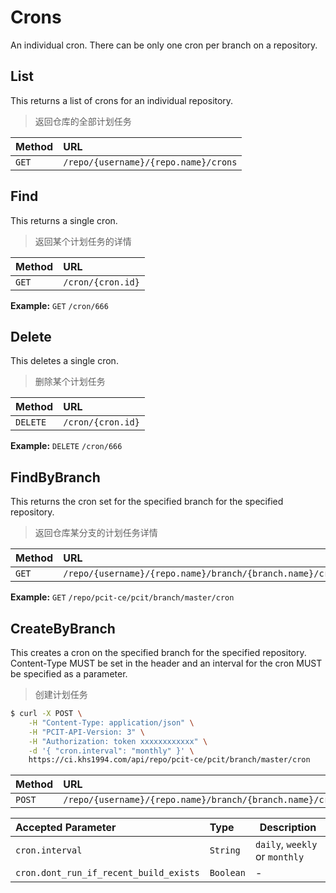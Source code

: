 # Crons

An individual cron. There can be only one cron per branch on a repository.

## List

This returns a list of crons for an individual repository.

> 返回仓库的全部计划任务

| Method | URL                                             |
| :----- | :---------------------------------------------- |
| `GET`  | `/repo/{username}/{repo.name}/crons` |

## Find

This returns a single cron.

> 返回某个计划任务的详情

| Method | URL               |
| :----- | :---------------- |
| `GET`  | `/cron/{cron.id}` |

**Example:** `GET` `/cron/666`

## Delete

This deletes a single cron.

> 删除某个计划任务

| Method    | URL               |
| :-----    | :---------------- |
| `DELETE`  | `/cron/{cron.id}` |

**Example:** `DELETE` `/cron/666`

## FindByBranch

This returns the cron set for the specified branch for the specified repository.

> 返回仓库某分支的计划任务详情

| Method | URL                                                                 |
| :----- | :------------------------------------------------------------------ |
| `GET`  | `/repo/{username}/{repo.name}/branch/{branch.name}/cron` |

**Example:** `GET` `/repo/pcit-ce/pcit/branch/master/cron`

## CreateByBranch

This creates a cron on the specified branch for the specified repository. Content-Type MUST be set in the header and an interval for the cron MUST be specified as a parameter.

> 创建计划任务

```bash
$ curl -X POST \
    -H "Content-Type: application/json" \
    -H "PCIT-API-Version: 3" \
    -H "Authorization: token xxxxxxxxxxxx" \
    -d '{ "cron.interval": "monthly" }' \
    https://ci.khs1994.com/api/repo/pcit-ce/pcit/branch/master/cron
```

| Method    | URL                                                                 |
| :-----    | :------------------------------------------------------------------ |
| `POST`  | `/repo/{username}/{repo.name}/branch/{branch.name}/cron` |

| Accepted Parameter                     | Type    | Description                      |
| :-----------------------------------   | :------ | ------------------------------   |
| `cron.interval`                        | `String`  | `daily`, `weekly` or `monthly` |
| `cron.dont_run_if_recent_build_exists` | `Boolean` |  -                             |
